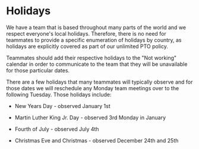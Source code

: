 # Holidays

We have a team that is based throughout many parts of the world and we respect everyone's local holidays. Therefore, there is no need for teammates to provide a specific enumeration of holidays by country, as holidays are explicitly covered as part of our unlimited PTO policy. 

Teammates should add their respective holidays to the "Not working" calendar in order to communicate to the team that they will be unavailable for those particular dates. 

There are a few holidays that many teammates will typically observe and for those dates we will reschedule any Monday team meetings over to the following Tuesday. Those holidays include:

* New Years Day - observed January 1st

* Martin Luther King Jr. Day - observed 3rd Monday in January

* Fourth of July - observed July 4th

* Christmas Eve and Christmas - observed December 24th and 25th
